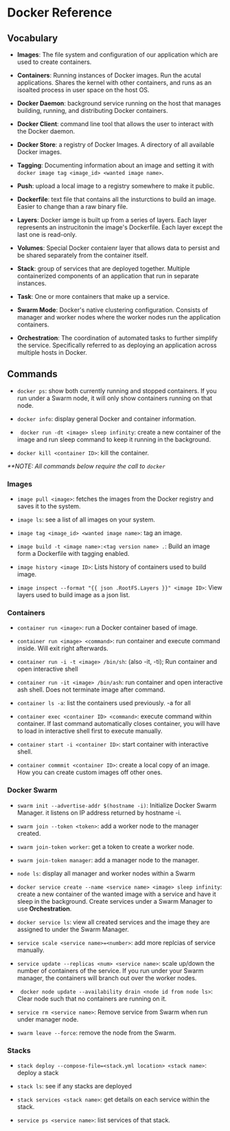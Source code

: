 # Docker Reference


## Vocabulary

- **Images**: The file system and configuration of our application which are used to create containers.

- **Containers**: Running instances of Docker images. Run the acutal applications. Shares the kernel with other containers, and runs as an isoalted process in user space on the host OS.

- **Docker Daemon**: background service running on the host that manages building, running, and distributing Docker containers. 

- **Docker Client**: command line tool that allows the user to interact with the Docker daemon.

- **Docker Store**: a registry of Docker Images. A directory of all available Docker images.

- **Tagging**: Documenting information about an image and setting it with `docker image tag <image_id> <wanted image name>`.

- **Push**: upload a local image to a registry somewhere to make it public.

- **Dockerfile**: text file that contains all the insturctions to build an image. Easier to change than a raw binary file. 

- **Layers**: Docker iamge is built up from a series of layers. Each layer represents an instrucitonin the image's Dockerfile. Each layer except the last one is read-only.

- **Volumes**: Special Docker contaienr layer that allows data to persist and be shared separately from the container itself.

- **Stack**: group of services that are deployed together. Multiple containerized components of an application that run in separate instances.

- **Task**: One or more containers that make up a service.

- **Swarm Mode**: Docker's native clustering configuration. Consists of manager and worker nodes where the worker nodes run the application containers.

- **Orchestration**: The coordination of automated tasks to further simplify the service. Specifically referred to as deploying an application across multiple hosts in Docker.


## Commands

- `docker ps`: show both currently running and stopped containers. If you run under a Swarm node, it will only show containers running on that node.

- `docker info`: display general Docker and container information.

- ` docker run -dt <image> sleep infinity`: create a new container of the image and run sleep command to keep it running in the background.

- `docker kill <container ID>`: kill the container.


*\*\*NOTE: All commands below require the call to `docker`*

### Images

- `image pull <image>`: fetches the images from the Docker registry and saves it to the system.

- `image ls`: see a list of all images on your system.

- `image tag <image_id> <wanted image name>`: tag an image.

- `image build -t <image name>:<tag version name> .`: Build an image form a Dockerfile with tagging enabled.

- `image history <image ID>`: Lists history of containers used to build image.

- `image inspect --format "{{ json .RootFS.Layers }}" <image ID>`: View layers used to build image as a json list.

### Containers

- `container run <image>`: run a Docker container based of image.

- `container run <image> <command>`: run container and execute command inside. Will exit right afterwards.

- `container run -i -t <image> /bin/sh`: (also -it, -ti); Run container and open interactive shell

- `container run -it <image> /bin/ash`: run container and open interactive ash shell. Does not terminate image after command.

- `container ls -a`: list the containers used previously. -a for all

- `container exec <container ID> <command>`: execute command within container. If last command automatically closes container, you will have to load in interactive shell first to execute manually.

- `container start -i <container ID>`: start container with interactive shell.

- `container commmit <container ID>`: create a local copy of an image. How you can create custom images off other ones.


### Docker Swarm

- `swarm init --advertise-addr $(hostname -i)`: Initialize Docker Swarm Manager. it listens on IP address returned by hostname -i.

- `swarm join --token <token>`: add a worker node to the manager created.

- `swarm join-token worker`: get a token to create a worker node.

- `swarm join-token manager`: add a manager node to the manager.

- `node ls`: display all manager and worker nodes within a Swarm

- `docker service create --name <service name> <image> sleep infinity`: create a new container of the wanted image with a service and have it sleep in the background. Create services under a Swarm Manager to use **Orchestration**.

- `docker service ls`: view all created services and the image they are assigned to under the Swarm Manager.

- `service scale <service name>=<number>`: add more replcias of service manually.

- `service update --replicas <num> <service name>`: scale up/down the number of containers of the service. If you run under your Swarm manager, the containers will branch out over the worker nodes.

- ` docker node update --availability drain <node id from node ls>`: Clear node such that no containers are running on it.

- `service rm <service name>`: Remove service from Swarm when run under manager node.

- `swarm leave --force`: remove the node from the Swarm.

### Stacks

- `stack deploy --compose-file=<stack.yml location> <stack name>`: deploy a stack

- `stack ls`: see if any stacks are deployed

- `stack services <stack name>`: get details on each service within the stack.

- `service ps <service name>`: list services of that stack.


